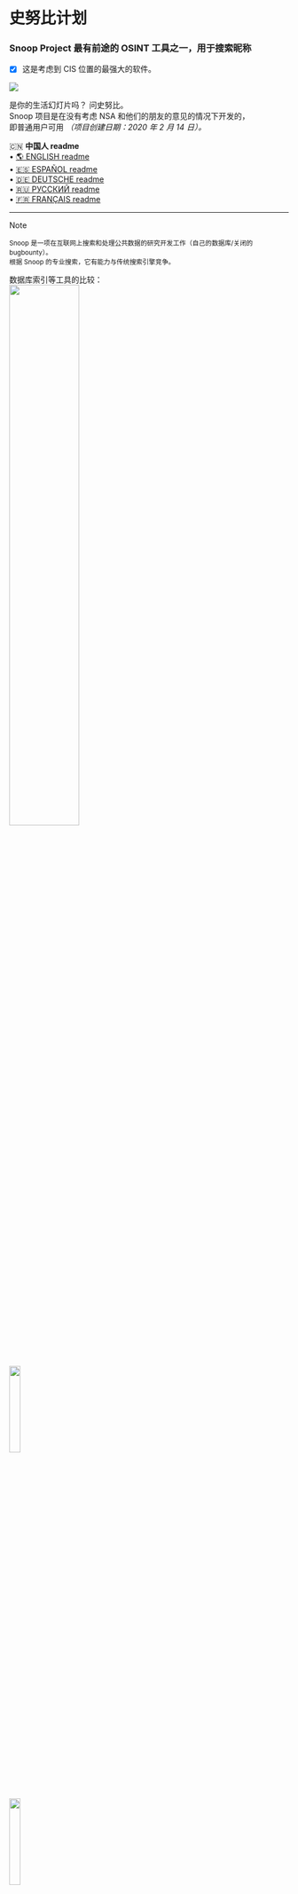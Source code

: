 史努比计划
=============

### Snoop Project 最有前途的 OSINT 工具之一，用于搜索昵称
- [X] 这是考虑到 CIS 位置的最强大的软件。

<img src="https://raw.githubusercontent.com/snooppr/snoop/master/images/EN__snoop.png" />

是你的生活幻灯片吗？ 问史努比。  
Snoop 项目是在没有考虑 NSA 和他们的朋友的意见的情况下开发的，  
即普通用户可用 *（项目创建日期：2020 年 2 月 14 日）。*  


  🇨🇳 **中国人 readme**  
 • [🌎 ENGLISH readme](https://github.com/snooppr/snoop/blob/master/README.en.md "Please feel free to improve the translation of this page.")  
 • [🇪🇸 ESPAÑOL readme](https://github.com/snooppr/snoop/blob/master/README.es.md "Por favor, siéntase libre de mejorar la traducción de esta página.")  
 • [🇩🇪 DEUTSCHE readme](https://github.com/snooppr/snoop/blob/master/README.de.md "Bitte zögern Sie nicht, die Übersetzung dieser Seite zu verbessern..")  
 • [🇷🇺 РУССКИЙ readme](https://github.com/snooppr/snoop)   
 • [🇫🇷 FRANÇAIS readme](https://github.com/snooppr/snoop/blob/master/README.fr.md "N'hésitez pas à améliorer la traduction de cette page.")  

 ---

> [!NOTE]
> <sub>Snoop 是一项在互联网上搜索和处理公共数据的研究开发工作（自己的数据库/关闭的 bugbounty）。  
根据 Snoop 的专业搜索，它有能力与传统搜索引擎竞争。</sub>  

数据库索引等工具的比较：  
<a href="https://raw.githubusercontent.com/snooppr/snoop/master/websites.md" Target="_blank"><img src="https://img.shields.io/badge/Snoop-~4400+%20网站-success" width="50%" /></a>  
<img src="https://img.shields.io/badge/Sherlock-~400 网站-yellowgreen" width="20%" />  
<img src="https://img.shields.io/badge/Spiderfoot-~350 网站-yellowgreen" width="20%" />  
<img src="https://img.shields.io/badge/Whatsmyname-~300 网站-yellowgreen" width="20%" />  
<img src="https://img.shields.io/badge/Namechk-~100 网站-red" width="15%" />  


| 操作系统平台              | 支持 |
|-----------------------|:---------:|
| <img src="https://raw.githubusercontent.com/snooppr/snoop/master/icons/Linux.png" width="5%" /> GNU/Linux             |     ✅    |
| <img src="https://raw.githubusercontent.com/snooppr/snoop/master/icons/Windows.png" width="5%" /> Windows 7/10 (32/64)  |     ✅    |
| <img src="https://raw.githubusercontent.com/snooppr/snoop/master/icons/Android.png" width="5%" /> Android (Termux)      |     ✅    |
| <img src="https://raw.githubusercontent.com/snooppr/snoop/master/icons/macOS.png" width="5%" /> macOS                 |     🚫    |
| <img src="https://raw.githubusercontent.com/snooppr/snoop/master/icons/IOS.png" width="5%" /> IOS                   |     🚫    |
| <img src="https://raw.githubusercontent.com/snooppr/snoop/master/icons/WSL.png" width="5%" /> WSL                   |     🚫    |  


适用于操作系统 Windows 和 GNU/Linux 的 Snoop
==================================

**探听本地数据库**  
<img src="https://raw.githubusercontent.com/snooppr/snoop/master/images/EN_DB.png" />  
[Snoop 完整版数据库 4400+ 个网站 ⚡️⚡️⚡️](https://raw.githubusercontent.com/snooppr/snoop/master/websites.md "数据库探听")  

## 发布
<img src="https://raw.githubusercontent.com/snooppr/snoop/master/images/snoop box.png" width="35%" />  

Snoop 带有现成的程序集（发布版），不需要依赖项（库）或 python3 安装，也就是说，它可以在装有 OS Windows 或 GNU/Linux 的干净机器上运行。  
┗━━ ⬇️[下载 Snoop 项目](https://github.com/snooppr/snoop/releases "下载适用于 Windows 和 GNU/Linux 的现成 SNOOP 程序集")  

<img src="https://raw.githubusercontent.com/snooppr/snoop/master/images/Run.gif"/>  

<details>
<summary> 🟣 Snoop 项目插件</summary>  

### 1. 插件中方法之一的演示——〘GEO_IP/domain〙  
https://github.com/snooppr/snoop/assets/61022210/ab20ec4f-8eb2-40ff-b773-4e3443ad2a70  

$$$$

报告也可以在 csv/txt/CLI/maps 中找到  
<img src="https://raw.githubusercontent.com/snooppr/snoop/master/images/GEO_IPcsv.jpeg" />  

$$$$

OSM 地图上的 HTML 格式报告（Snoop 完整版）  
<img src="https://raw.githubusercontent.com/snooppr/snoop/master/images/plugin GEO_IP_domain.jpg" />  

$$$$

### 2. Plugin中方法之一的演示——〘Yandex_parser〙  
<img src="https://raw.githubusercontent.com/snooppr/snoop/master/images/Yandex_parser.gif" />  

$$$$

搜索报告打用户名（插件 — Yandex_parser）  
<img src="https://raw.githubusercontent.com/snooppr/snoop/master/images/Yandex_parser 4.png" />  

$$$$

### 3. 插件中方法之一的演示——〘Reverse Vgeocoder〙  
https://github.com/snooppr/snoop/assets/61022210/0be6ac32-c72f-4a18-9c9e-3413085f57c3  

Snoop 仅从脏数据（数字、字母、特殊字符）中选择地理坐标，根据它们在地图上放置标记，并用附近的人口稠密区域标记它们。  

签名地理坐标的可视化：HTML 报告（Snoop 完整版）。  
<img src="https://raw.githubusercontent.com/snooppr/snoop/master/images/plugin Reverse Vgeocoder.jpg" />  

</details>

<details>
<summary> 🟤 从源代码自建软件</summary>  

**本机安装**  
+ 注意：如果你想在 android/termux 上安装 snoop，请不要这样做
*（安装不同，请参阅下面的专用部分）。*
+ 注意：要求 Python 3.7+ 版本

```
# 克隆存储库
$ git clone https://github.com/snooppr/snoop

# 登录到工作目录
$ cd ~/snoop

# 安装 python3 和 python3-pip 如果没有安装
$ apt-get update && apt-get install python3 python3-pip

# 安装依赖项'要求'
$ pip install --upgrade pip
$ python3 -m pip install -r requirements.txt
# 如果不是以特殊混合方式显示国家国旗，请提供字体包，例如单色
$ apt-get install ttf-ancient-fonts 或颜色（推荐） $ apt-get install fonts-noto-color-emoji
# 在 Windows 操作系统上使用 CMD 或 PowerShell（从方便中选择），而不是 WSL！
```
</details>

<details>
<summary> 🟢 使用</summary>  

```
usage: snoop_cli.bin [search arguments...] nickname
or
usage: snoop_cli.bin [service arguments | plugins arguments]


$ snoop_cli.bin --help #手动 snoop 构建版本 GNU/Linux

Help

optional arguments:
  -h, --help            显示此帮助信息并退出

service arguments:
  --version, -V         OS 的打印版本； 窥探； Python 和许可证
  --list-all, -l        打印有关 Snoop 数据库的详细信息
  --donate, -d          捐赠给 Snoop 项目的开发，获取/购买 Snoop 完整版
  --autoclean, -a       删除所有报告，清理空间
  --update, -U          更新探听

plugins arguments:
  --module, -m          OSINT 搜索：使用各种插件 Snoop :: IP/GEO/YANDEX

search arguments:
  nickname              被通缉用户的昵称。 支持同时搜索多个名称。 名称中包含空格的昵称用引号引起来
  --verbose, -v         搜索'昵称'时，打印详细的语言描述
  --web-base, -w        连接以在更新的 web_DB（4400+ 多个网站）中搜索'昵称'。 在演示版本中，
                        该功能被禁用
  --site , -s <site_name> 
                        从数据库'--list-all'中指定站点名称。 在一个指定的资源上搜索'昵称'，
                        多次使用'-s'选项是可以接受的
  --exclude , -e <country_code> 
                        从搜索中排除所选区域，允许多次使用'-e'选项，例如，'-e RU -e WR'
                        从搜索中排除俄罗斯和世界
  --include , -i <country_code> 
                        仅在搜索中包括选定的区域，允许多次使用'-i'选项，例如，'-i US -i UA'
                        搜索美国和乌克兰
  --country-sort, -c    按国家而不是字母顺序打印和记录结果
  --time-out , -t <digit> 
                        设置等待服务器响应的最大时间分配（秒）。 影响搜索持续时间。 影响'超时错误：
                        '打开。 如果 Internet 连接速度较慢（默认为 9 秒），此选项是必需的
  --found-print, -f     仅打印找到的帐户
  --no-func, -n         ✓单色终端，不要在url中使用颜色
                        ✓禁用打开网络浏览器
                        ✓禁止打印国旗
                        ✓禁用指示和进度状态
  --userlist , -u <file> 
                        指定一个包含用户列表的文件。 Snoop 将智能处理数据并提供额外的报告
  --save-page, -S       将找到的用户页面保存到本地文件
  --cert-on, -C         在服务器上启用证书验证。 默认情况下，服务器上的证书验证是禁用的，
                        这使您可以无误地处理有问题的站点
  --headers , -H <User-Agent> 
                        手动设置用户代理，代理用引号括起来，默认情况下为每个站点设置来自 
                        snoop 数据库的随机或覆盖的用户代理
  --pool , -p <digit> 
                        禁用自动优化并将手动搜索加速设置为最大 1 到 160。工作线程/进程。
                        默认情况下，Quick模式下使用任意设备的个人限制；其他模式下使用弱PC的限制。
                        将值设置得太低或太高都会显着降低软件速度。 ~为此设备计算的最佳值，
                        请参阅块“snoop info”参数“推荐池”选项 [--version/-V]。建议使用该选项
                        1) 如果用户有多核设备 2) 不想使用 Quick 模式 [--quick/-q]
                        3) 打算加快搜索速度，例如在 模式下使用 [--found-print/-f'] 选项。
                        该选项是个性化的，可以将 Snoop 完整版中的搜索加速到极快的速度
  --quick, -q           快速而积极的搜索模式。不会重新处理失败的资源，这会加快搜索速度，
                        但也会稍微增加 Bad_raw。快速模式适应PC功率，不打印中间结果，有效，
                        专为Snoop完整版设计
```

**例子**
```
# 仅搜索一个用户：
$ python3 snoop.py username1 #从源代码运行
$ snoop_cli.bin username1 #从发行版 linux 运行
# 或者，例如，支持西里尔字母：
$ python3 snoop.py олеся #从源代码运行
# 要搜索包含空格的名称：
$ snoop_cli.bin "bob dylan" #从发行版 linux 运行
$ snoop_cli.bin dob_dylan #从发行版 linux 运行
$ snoop_cli.bin bob-dylan #从发行版 linux 运行

# 在 Windows 操作系统上运行：
$ python snoop.py username1 #从源代码运行
$ snoop_cli.exe username1 从发布 Windows 运行
# 要搜索一个或多个用户：
$ snoop_cli.exe username1 username2 username3 username4 从发布 Windows 运行

# 搜索大量用户；
# 避免网站冻结（更常见的是"死区"取决于用户的 ip 地址）；
# 只打印找到的账户； 在本地保存找到的帐户页面；
# 指定一个包含所需帐户列表的文件；
# 连接到可扩展和更新的基于 Web 的 Snoop 进行搜索：
$ snoop_cli.bin -t 6 -f -S -u ~/file.txt -w #从发行版 linux 运行
# 检查 Snoop 数据库：
$ snoop_cli.bin --list all #从发行版 linux 运行
# 打印 Snoop 函数的帮助：
$ snoop_cli.bin --help #从发行版 linux 运行

# 启用 Snoop 插件：
$ snoop_cli.bin --module #从发行版 linux 运行

# 在两个资源上搜索两个用户名：
$ snoop_cli.bin -s habr -s lichess chikamaria irina

# 获取 Snoop 完整版：
$ snoop_cli.bin --donate
```
+ 'ctrl-c' — 中止搜索。  
+ 找到的账户将存储在 `~/snoop/results/nicknames/*{txt|csv|html}`.  
+ 在office中打开csv，字段分隔符**逗号**。  
+ 销毁**所有**搜索结果——删除 '~/snoop/results' 目录.  
或者 `snoop_cli.exe --autoclean` #从发布操作系统 Windows 运行。
```
# 更新 Snoop 以测试软件中的新功能
$ python3 snoop.py --update #需要安装 Git
```
</details>  

<details>
<summary> 🔵 Android 版探听</summary>  

 • [详细的英文手册](https://github.com/snooppr/snoop/blob/master/README_android.en.md "Android 版探听")  

</details>

<details>
<summary> 🔴 基本错误</summary>

| 边        |                         问题                           | 求解    |
|:---------:| ------------------------------------------------------|:-------:|
| ========= |=======================================================| ======= |
| 客户       |使用主动保护防火墙阻止连接                                 |    1    |
|           |EDGE/3G 互联网连接速度不够                                |    2    |
|           |"-t"选项的值太低                                         |    2    |
|           |无效的用户名                                             |    3    |
|           |连接错误：[GipsysTeam; Nixp; Ddo; Mamochki]              |    7    |
| ========= |=======================================================| ======= |
| 供应商     |互联网审查                                               |    4    |
| ========= |=======================================================| ======= |
| 服务器     |该站点已更改其响应/API； CF/WAF 已更新                      |    5    |
|           |服务器屏蔽客户端的IP地址范围                                |    4    |
|           |触发/保护验证码资源                                       |    4    |
|           |部分站点暂时无法访问，技术工作                              |    6    |
| ========= |=======================================================| ======= |

解决：
1. 重新配置您的防火墙 *（例如，卡巴斯基阻止成人资源）。*

2. 检查您的互联网连接速度：  
`python3 snoop.py -v 用户名`  
如果任何网络参数以红色突出显示，Snoop 可能会在搜索过程中挂起。
在低速时，增加"--time-out x"选项的"x"值：  
`python3 snoop.py -t 15 用户名`。

3. 其实这并不是错误。 修复用户名  
*（例如，某些网站不允许使用西里尔字符；"空格"或"越汉编码"
在用户名中，为了节省时间：- 请求被过滤）。*

4. **更改您的IP地址**
审查是用户收到跳过错误/误报/在某些情况下"**唉**"的最常见原因。
从移动运营商提供商的 IP 地址使用 Snoop 时，速度**可能**会显着下降，具体取决于提供商。
例如，解决问题最有效的方法是**使用 VPN**，Tor 不太适合此任务。
规则：来自一个 ip 的一次扫描不足以充分利用 Snoop。

5. 在Github-e Issue/Pull request上打开Snoop仓库
*（将此通知开发人员）。*

6. 不注意，现场有时会去维修工作并恢复运营。

7. 在某些 GNU/Linux 发行版中，openssl 存在 [问题](https://wiki.debian.org/ContinuousIntegration/TriagingTips/openssl-1.1.1 "问题很简单且可解决")，还有问题 多年未更新的网站。 如果用户故意使用"--cert-on"选项开始侦听，就会出现这些问题。  
解决：
```
$ sudo nano /etc/ssl/openssl.cnf

# 编辑文件最底部的行：
[MinProtocol = TLSv1.2]
在
[MinProtocol = TLSv1]

[CipherString = DEFAULT@SECLEVEL=2]
在
[CipherString = DEFAULT@SECLEVEL=1]
```
</details>

<details>
<summary> 🟠 附加信息</summary>

 • [项目发展历程](https://raw.githubusercontent.com/snooppr/snoop/master/changelog.txt "变更日志").  

 • [执照](https://github.com/snooppr/snoop/blob/master/COPYRIGHT "License 的英文版本可以在 Snoop Build 的 EN 版本中找到").  

 • [文档/俄语](https://drive.google.com/open?id=12DzAQMgTcgeG-zJrfDxpUbFjlXcBq5ih).  

 • **公钥指纹：**	[076DB9A00B583FFB606964322F1154A0203EAE9D](https://raw.githubusercontent.com/snooppr/snoop/master/PublicKey.asc "pgp密钥").   

 • **Snoop 并不完美**：网站正在下降； 结束标签丢失； 网络正在被审查； 托管服务未按时付款。有时，有必要关注所有这些"网络摇滚"，因此欢迎捐款：
[例子关闭/坏网站](https://drive.google.com/file/d/1CJxGRJECezDsaGwxpEw34iJ8MJ9LXCIG/view?usp=sharing).  

 • **提交的可视化：**从项目诞生到 2023 年十三号星期五。  

https://user-images.githubusercontent.com/61022210/212534128-bc0e5779-a367-4d0a-86cb-c52503ee53c4.mp4  
</details>

【RU -> CN】 这是翻译的 [➰俄语自述文件](https://github.com/snooppr/snoop "如果你愿意，你可以改进（PR）这个页面在中国的机器翻译").
